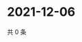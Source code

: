 # 2021-12-06

共 0 条

<!-- BEGIN WEIBO -->
<!-- 最后更新时间 Mon Dec 06 2021 15:00:53 GMT+0800 (China Standard Time) -->

<!-- END WEIBO -->
